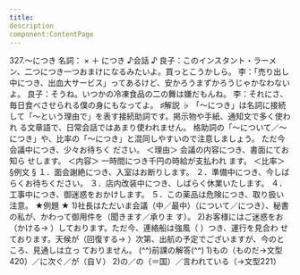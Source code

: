 ```yaml
---
title:
description
component:ContentPage
---
```



327.～につき
名詞： × ＋ につき
♪会話 ♪
良子：このインスタント・ラーメン、二つにつき一つおまけになるみたいよ。買っとこうかしら。
李：「売り出し中につき、出血大サービス」ってあるけど、安かろうまずかろうじゃかなわないよ。 良子：そうね。いつかの冷凍食品の二の舞は嫌だもんね。
李：それにさ、毎日食べさせられる僕の身にもなってよ。
♯解説 ♭
「～につき」は名詞に接続して「～という理由で」を表す接続助詞です。掲示物や手紙、通知文で多く使われ
る文章語で、日常会話ではあまり使われません。
格助詞の「～について／～につき」や、比率の「～につき」と混同しやすいので注意しましょう。
ただ今会議中につき、少々お待ちく ださい。 ＜理由＞
会議の内容につき、書面にてお知ら せします。 ＜内容＞
一時間につき千円の時給が支払われ ます。 ＜比率＞
§例文 §
１．面会謝絶につき、入室はお断りします。
２．準備中につき、今しばらくお待ちください。
３．店内改装中につき、しばらく休業いたします。
４．工事中につき、御迷惑をおかけします。
５．この薬品は危険につき、取り扱い注意。
★例題 ★
1)社長はただいま会議（中／最中）（について／につき）、秘書の私が、かわって御用件を（聞きます／承りま す）。
2)お客様にはご迷惑をお（かける→ ）しております。ただ今、連絡船は強風（ ）つき、運行を見合わ せております。天候が（回復する→ ）次第、出航の予定でございますが、今のところ、見通しは立っ ておりません。
(^^)前課の解答(^^)
1)もの（ものだ→文型420）／に次ぐ／が（自Ｖ）
2)の／の（＝国）／言われている（→文型221）
